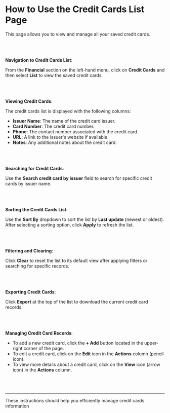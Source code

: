 **How to Use the Credit Cards List Page**
=========================
This page allows you to view and manage all your saved credit cards.
<br></br>
<br></br>

**Navigation to Credit Cards List**:

From the **Financial** section on the left-hand menu, click on **Credit Cards** and then select **List** to view the saved credit cards.
<br></br>
<br></br>

**Viewing Credit Cards**:

The credit cards list is displayed with the following columns:

- **Issuer Name**: The name of the credit card issuer.
- **Card Number**: The credit card number.
- **Phone**: The contact number associated with the credit card.
- **URL**: A link to the issuer's website if available.
- **Notes**: Any additional notes about the credit card.
<br></br>
<br></br>

**Searching for Credit Cards**:

Use the **Search credit card by issuer** field to search for specific credit cards by issuer name.
<br></br>
<br></br>

**Sorting the Credit Cards List**:

Use the **Sort By** dropdown to sort the list by **Last update** (newest or oldest). After selecting a sorting option, click **Apply** to refresh the list.
<br></br>
<br></br>

**Filtering and Clearing**:

Click **Clear** to reset the list to its default view after applying filters or searching for specific records.
<br></br>
<br></br>

**Exporting Credit Cards**:

Click **Export** at the top of the list to download the current credit card records.
<br></br>
<br></br>

**Managing Credit Card Records**:

- To add a new credit card, click the **+ Add** button located in the upper-right corner of the page.
- To edit a credit card, click on the **Edit** icon in the **Actions** column (pencil icon).
- To view more details about a credit card, click on the **View** icon (arrow icon) in the **Actions** column.
<br></br>
<br></br>

---
These instructions should help you efficiently manage credit cards information
